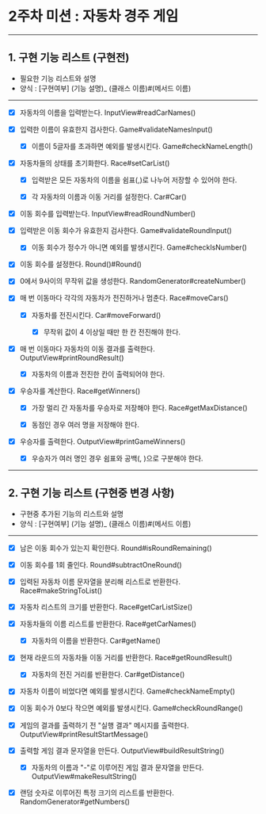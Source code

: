 # 2주차 미션 : 자동차 경주 게임

---

## 1. 구현 기능 리스트 (구현전)

- 필요한 기능 리스트와 설명
- 양식 : [구현여부] (기능 설명)_ (클래스 이름)#(메서드 이름)

---

- [x] 자동차의 이름을 입력받는다. InputView#readCarNames()


- [x] 입력한 이름이 유효한지 검사한다. Game#validateNamesInput()
    - [x] 이름이 5글자를 초과하면 예외를 발생시킨다. Game#checkNameLength()


- [x] 자동차들의 상태를 초기화한다. Race#setCarList()
    - [x] 입력받은 모든 자동차의 이름을 쉼표(,)로 나누어 저장할 수 있어야 한다.
    - [x] 각 자동차의 이름과 이동 거리를 설정한다. Car#Car()


- [x] 이동 회수를 입력받는다. InputView#readRoundNumber()


- [x] 입력받은 이동 회수가 유효한지 검사한다. Game#validateRoundInput()
    - [x] 이동 회수가 정수가 아니면 예외를 발생시킨다. Game#checkIsNumber()


- [x] 이동 회수를 설정한다. Round()#Round()


- [x] 0에서 9사이의 무작위 값을 생성한다. RandomGenerator#createNumber()


- [x] 매 번 이동마다 각각의 자동차가 전진하거나 멈춘다. Race#moveCars()
    - [x] 자동차를 전진시킨다. Car#moveForward()
        - [x] 무작위 값이 4 이상일 때만 한 칸 전진해야 한다.


- [x] 매 번 이동마다 자동차의 이동 결과를 출력한다. OutputView#printRoundResult()
    - [x] 자동차의 이름과 전진한 칸이 출력되어야 한다.


- [x] 우승자를 계산한다. Race#getWinners()
    - [x] 가장 멀리 간 자동차를 우승자로 저장해야 한다. Race#getMaxDistance()
    - [x] 동점인 경우 여러 명을 저장해야 한다.


- [x] 우승자를 출력한다. OutputView#printGameWinners()
    - [x] 우승자가 여러 명인 경우 쉼표와 공백(, )으로 구분해야 한다.

---

## 2. 구현 기능 리스트 (구현중 변경 사항)

- 구현중 추가된 기능의 리스트와 설명
- 양식 : [구현여부] (기능 설명)_ (클래스 이름)#(메서드 이름)

---

- [x] 남은 이동 회수가 있는지 확인한다. Round#isRoundRemaining()


- [x] 이동 회수를 1회 줄인다. Round#subtractOneRound()


- [x] 입력된 자동차 이름 문자열을 분리해 리스트로 반환한다. Race#makeStringToList()


- [x] 자동차 리스트의 크기를 반환한다. Race#getCarListSize()


- [x] 자동차들의 이름 리스트를 반환한다. Race#getCarNames()
    - [x] 자동차의 이름을 반환한다. Car#getName()


- [x] 현재 라운드의 자동차들 이동 거리를 반환한다. Race#getRoundResult()
    - [x] 자동차의 전진 거리를 반환한다. Car#getDistance()


- [x] 자동차 이름이 비었다면 예외를 발생시킨다. Game#checkNameEmpty()


- [x] 이동 회수가 0보다 작으면 예외를 발생시킨다. Game#checkRoundRange()


- [x] 게임의 결과를 출력하기 전 "실행 결과" 메시지를 출력한다. OutputView#printResultStartMessage()


- [x] 출력할 게임 결과 문자열을 만든다. OutputView#buildResultString()
    - [x] 자동차의 이름과 "-"로 이루어진 게임 결과 문자열을 만든다. OutputView#makeResultString()


- [x] 랜덤 숫자로 이루어진 특정 크기의 리스트를 반환한다. RandomGenerator#getNumbers()